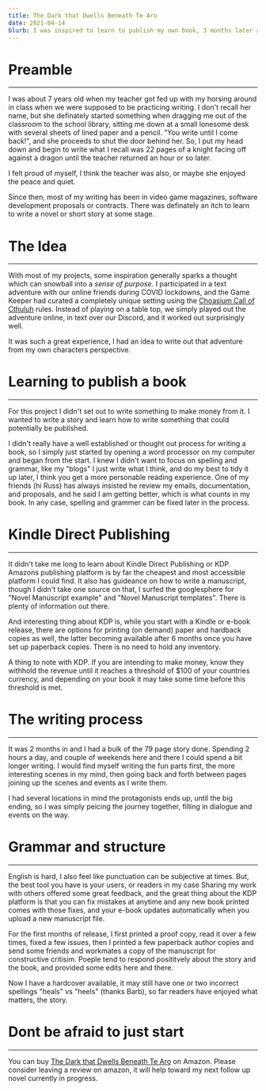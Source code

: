 ```yaml
---
title: The Dark that Dwells Beneath Te Aro
date: 2021-04-14
blurb: I was inspired to learn to publish my own book, 3 months later and it was on Amazon
---
```


# Preamble

---

I was about 7 years old when my teacher got fed up with my horsing around in class when we were supposed to be practicing writing. I don't recall her name, but she definately started something when dragging me out of the classroom to the school library, sitting me down at a small lonesome desk with several sheets of lined paper and a pencil. "You write until I come back!", and she proceeds to shut the door behind her. So, I put my head down and begin to write what I recall was 22 pages of a knight facing off against a dragon until the teacher returned an hour or so later.

I felt proud of myself, I think the teacher was also, or maybe she enjoyed the peace and quiet.

Since then, most of my writing has been in video game magazines, software development proposals or contracts. There was definately an itch to learn to write a novel or short story at some stage.

# The Idea

---

With most of my projects, some inspiration generally sparks a thought which can snowball into a _sense of purpose_.
I participated in a text adventure with our online friends during COVID lockdowns, and the Game Keeper had curated a completely unique setting using the [Choasium Call of Cthuluh](https://www.chaosium.com/call-of-cthulhu-rpg/) rules. Instead of playing on a table top, we simply played out the adventure online, in text over our Discord, and it worked out surprisingly well.

It was such a great experience, I had an idea to write out that adventure from my own characters perspective.

# Learning to publish a book

---

For this project I didn't set out to write something to make money from it. I wanted to write a story and learn how to write something that could potentially be published.

I didn't really have a well established or thought out process for writing a book, so I simply just started by opening a word processor on my computer and began from the start. I knew I didn't want to focus on spelling and grammar, like my "blogs" I just write what I think, and do my best to tidy it up later, I think you get a more personable reading experience. One of my friends (hi Russ) has always insisted he review my emails, documentation, and proposals, and he said I am getting better, which is what counts in my book. In any case, spelling and grammer can be fixed later in the process.

# Kindle Direct Publishing

---

It didn't take me long to learn about Kindle Direct Publishing or KDP. Amazons publishing platform is by far the cheapest and most accessible platform I could find. It also has guideance on how to write a manuscript, though I didn't take one source on that, I surfed the googlesphere for "Novel Manuscript example" and "Novel Manuscript templates". There is plenty of information out there.

And interesting thing about KDP is, while you start with a Kindle or e-book release, there are options for printing (on demand) paper and hardback copies as well, the latter becoming available after 6 months once you have set up paperback copies. There is no need to hold any inventory.

A thing to note with KDP. If you are intending to make money, know they withhold the revenue until it reaches a threshold of $100 of your countries currency, and depending on your book it may take some time before this threshold is met.

# The writing process

---

It was 2 months in and I had a bulk of the 79 page story done. Spending 2 hours a day, and couple of weekends here and there I could spend a bit longer writing. I would find myself writing the fun parts first, the more interesting scenes in my mind, then going back and forth between pages joining up the scenes and events as I write them.

I had several locations in mind the protagonists ends up, until the big ending, so I was simply peicing the journey together, filling in dialogue and events on the way.

# Grammar and structure

---

English is hard, I also feel like punctuation can be subjective at times. But, the best tool you have is your users, or readers in my case Sharing my work with others offered some great feedback, and the great thing about the KDP platform is that you can fix mistakes at anytime and any new book printed comes with those fixes, and your e-book updates automatically when you upload a new manuscript file.

For the first months of release, I first printed a proof copy, read it over a few times, fixed a few issues, then I printed a few paperback author copies and send some friends and workmates a copy of the manuscript for constructive critisim. Poeple tend to respond posititvely about the story and the book, and provided some edits here and there.

Now I have a hardcover available, it may still have one or two incorrect spellings "heals" vs "heels" (thanks Barb), so far readers have enjoyed what matters, the story.

# Dont be afraid to just start

---

You can buy [The Dark that Dwells Beneath Te Aro](https://www.amazon.com/Dark-that-Dwells-Beneath-Aro/dp/B09JVFJKFX/) on Amazon. Please consider leaving a review on amazon, it will help toward my next follow up novel currently in progress.
